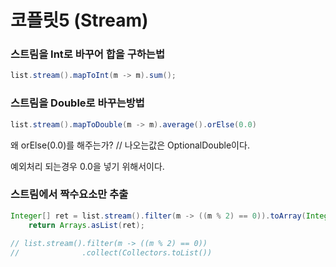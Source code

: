 # 코플릿5 (Stream)

### 스트림을 Int로 바꾸어 합을 구하는법

```java
list.stream().mapToInt(m -> m).sum();
```

### 스트림을 Double로 바꾸는방법

```java
list.stream().mapToDouble(m -> m).average().orElse(0.0)
```

왜 orElse(0.0)를 해주는가? // 나오는값은 OptionalDouble이다.

예외처리 되는경우 0.0을 넣기 위해서이다.

### 스트림에서 짝수요소만 추출

```java
Integer[] ret = list.stream().filter(m -> ((m % 2) == 0)).toArray(Integer[]::new);
    return Arrays.asList(ret);
            
// list.stream().filter(m -> ((m % 2) == 0))
//              .collect(Collectors.toList())
```
